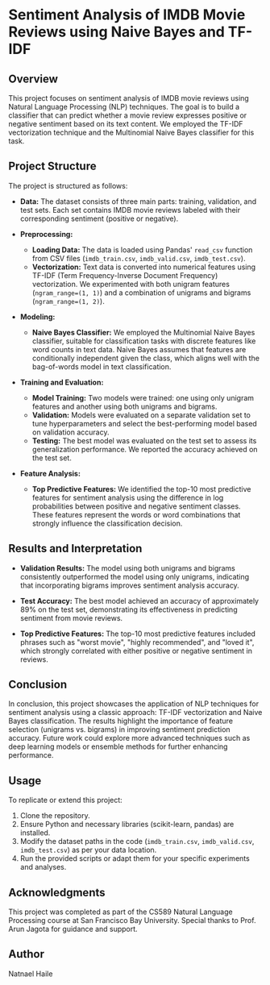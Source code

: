 # Sentiment Analysis of IMDB Movie Reviews using Naive Bayes and TF-IDF

## Overview

This project focuses on sentiment analysis of IMDB movie reviews using Natural Language Processing (NLP) techniques. 
The goal is to build a classifier that can predict whether a movie review expresses positive or negative sentiment 
based on its text content. We employed the TF-IDF vectorization technique and the Multinomial Naive Bayes classifier 
for this task.

## Project Structure

The project is structured as follows:

- **Data:** The dataset consists of three main parts: training, validation, and test sets. Each set contains IMDB
            movie reviews labeled with their corresponding sentiment (positive or negative).

- **Preprocessing:** 
  - **Loading Data:** The data is loaded using Pandas' `read_csv` function from CSV files (`imdb_train.csv`,
                      `imdb_valid.csv`, `imdb_test.csv`).
  - **Vectorization:** Text data is converted into numerical features using TF-IDF (Term Frequency-Inverse Document
                       Frequency) vectorization. We experimented with both unigram features (`ngram_range=(1, 1)`) and
                       a combination of unigrams and bigrams (`ngram_range=(1, 2)`).

- **Modeling:**
  - **Naive Bayes Classifier:** We employed the Multinomial Naive Bayes classifier, suitable for classification tasks
                                with discrete features like word counts in text data. Naive Bayes assumes that features
                                are conditionally independent given the class, which aligns well with the bag-of-words
                                model in text classification.

- **Training and Evaluation:**
  - **Model Training:** Two models were trained: one using only unigram features and another using both unigrams and bigrams.
  - **Validation:** Models were evaluated on a separate validation set to tune hyperparameters and select the best-performing
                    model based on validation accuracy.
  - **Testing:** The best model was evaluated on the test set to assess its generalization performance. We reported the accuracy
                 achieved on the test set.

- **Feature Analysis:**
  - **Top Predictive Features:** We identified the top-10 most predictive features for sentiment analysis using the difference in
                                 log probabilities between positive and negative sentiment classes. These features represent the
                                 words or word combinations that strongly influence the classification decision.

## Results and Interpretation

- **Validation Results:** The model using both unigrams and bigrams consistently outperformed the model using only unigrams, indicating
                          that incorporating bigrams improves sentiment analysis accuracy.
  
- **Test Accuracy:** The best model achieved an accuracy of approximately 89% on the test set, demonstrating its effectiveness in
                     predicting sentiment from movie reviews.

- **Top Predictive Features:** The top-10 most predictive features included phrases such as "worst movie", "highly recommended",
                               and "loved it", which strongly correlated with either positive or negative sentiment in reviews.

## Conclusion

In conclusion, this project showcases the application of NLP techniques for sentiment analysis using a classic approach: TF-IDF 
vectorization and Naive Bayes classification. The results highlight the importance of feature selection (unigrams vs. bigrams) 
in improving sentiment prediction accuracy. Future work could explore more advanced techniques such as deep learning models or 
ensemble methods for further enhancing performance.

## Usage

To replicate or extend this project:

1. Clone the repository.
2. Ensure Python and necessary libraries (scikit-learn, pandas) are installed.
3. Modify the dataset paths in the code (`imdb_train.csv`, `imdb_valid.csv`, `imdb_test.csv`) as per your data location.
4. Run the provided scripts or adapt them for your specific experiments and analyses.

## Acknowledgments

This project was completed as part of the CS589 Natural Language Processing course at San Francisco Bay University. 
Special thanks to Prof. Arun Jagota for guidance and support.

## Author

Natnael Haile
